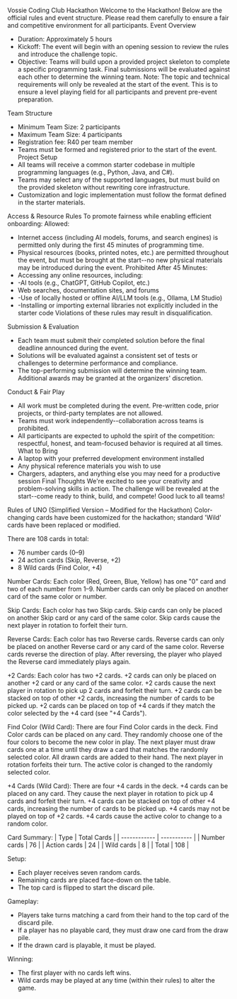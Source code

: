 Vossie Coding Club Hackathon
Welcome to the Hackathon! Below are the official rules and event structure. Please read them carefully to ensure a fair and competitive environment for all participants.
Event Overview
-	Duration: Approximately 5 hours
-	Kickoff: The event will begin with an opening session to review the rules and introduce the challenge topic.
-	Objective: Teams will build upon a provided project skeleton to complete a specific programming task. Final submissions will be evaluated against each other to determine the winning team.
Note: The topic and technical requirements will only be revealed at the start of the event. This is to ensure a level playing field for all participants and prevent pre-event preparation.

Team Structure
-	Minimum Team Size: 2 participants
-	Maximum Team Size: 4 participants
-	Registration fee: R40 per team member
-	Teams must be formed and registered prior to the start of the event.
Project Setup
-	All teams will receive a common starter codebase in multiple programming languages (e.g., Python, Java, and C#).
-	Teams may select any of the supported languages, but must build on the provided skeleton without rewriting core infrastructure.
-	Customization and logic implementation must follow the format defined in the starter materials.
 


Access & Resource Rules
To promote fairness while enabling efficient onboarding:
Allowed:
-	Internet access (including AI models, forums, and search engines) is permitted only during the first 45 minutes of programming time.
-	Physical resources (books, printed notes, etc.) are permitted throughout the event, but must be brought at the start--no new physical materials may be introduced during the event.
Prohibited After 45 Minutes:
-	Accessing any online resources, including:
-	-AI tools (e.g., ChatGPT, GitHub Copilot, etc.)
-	Web searches, documentation sites, and forums
-	-Use of locally hosted or offline AI/LLM tools (e.g., Ollama, LM Studio)
-	-Installing or importing external libraries not explicitly included in the starter code
Violations of these rules may result in disqualification.

Submission & Evaluation
-	Each team must submit their completed solution before the final deadline announced during the event.
-	Solutions will be evaluated against a consistent set of tests or challenges to determine performance and compliance.
-	The top-performing submission will determine the winning team. Additional awards may be granted at the organizers' discretion.
 

Conduct & Fair Play
-	All work must be completed during the event. Pre-written code, prior projects, or third-party templates are not allowed.
-	Teams must work independently--collaboration across teams is prohibited.
-	All participants are expected to uphold the spirit of the competition: respectful, honest, and team-focused behavior is required at all times.
What to Bring
-	A laptop with your preferred development environment installed
-	Any physical reference materials you wish to use
-	Chargers, adapters, and anything else you may need for a productive session
Final Thoughts
We're excited to see your creativity and problem-solving skills in action. The challenge will be
revealed at the start--come ready to think, build, and compete!
Good luck to all teams!



Rules of UNO (Simplified Version – Modified for the Hackathon)
Color-changing cards have been customized for the hackathon; standard 'Wild' cards have been replaced or modified.

There are 108 cards in total:
- 76 number cards (0–9)
- 24 action cards (Skip, Reverse, +2)
- 8 Wild cards (Find Color, +4)

Number Cards:
	Each color (Red, Green, Blue, Yellow) has one "0" card and two of each number from 1–9.
	Number cards can only be placed on another card of the same color or number.

Skip Cards:
	Each color has two Skip cards.
	Skip cards can only be placed on another Skip card or any card of the same color.
	Skip cards cause the next player in rotation to forfeit their turn.

Reverse Cards:
	Each color has two Reverse cards.
	Reverse cards can only be placed on another Reverse card or any card of the same color.
	Reverse cards reverse the direction of play.
	After reversing, the player who played the Reverse card immediately plays again.

+2 Cards:
	Each color has two +2 cards.
	+2 cards can only be placed on another +2 card or any card of the same color.
	+2 cards cause the next player in rotation to pick up 2 cards and forfeit their turn.
	+2 cards can be stacked on top of other +2 cards, increasing the number of cards to be picked up.
	+2 cards can be placed on top of +4 cards if they match the color selected by the +4 card (see "+4 Cards").

Find Color (Wild Card):
	There are four Find Color cards in the deck.
	Find Color cards can be placed on any card.
	They randomly choose one of the four colors to become the new color in play.
	The next player must draw cards one at a time until they draw a card that matches the randomly selected color. All drawn cards are added to their hand.
	The next player in rotation forfeits their turn.
	The active color is changed to the randomly selected color.

+4 Cards (Wild Card):
	There are four +4 cards in the deck.
	+4 cards can be placed on any card.
	They cause the next player in rotation to pick up 4 cards and forfeit their turn.
	+4 cards can be stacked on top of other +4 cards, increasing the number of cards to be picked up.
	+4 cards may not be played on top of +2 cards.
	+4 cards cause the active color to change to a random color.

Card Summary:
| Type         | Total Cards |
| ------------ | ----------- |
| Number cards | 76          |
| Action cards | 24          |
| Wild cards   | 8           |
| Total        | 108         |

Setup:
- Each player receives seven random cards.
- Remaining cards are placed face-down on the table.
- The top card is flipped to start the discard pile.

Gameplay:
- Players take turns matching a card from their hand to the top card of the discard pile.
- If a player has no playable card, they must draw one card from the draw pile.
- If the drawn card is playable, it must be played.

Winning:
- The first player with no cards left wins.
- Wild cards may be played at any time (within their rules) to alter the game.
